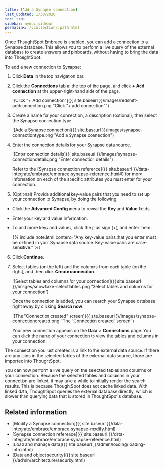 ```yaml
---
title: [Add a Synapse connection]
last_updated: 1/30/2020
toc: true
sidebar: mydoc_sidebar
permalink: /:collection/:path.html
---
```

Once ThoughtSpot Embrace is enabled, you can add a connection to a Synapse database. This allows you to perform a live query of the external database to create answers and pinboards, without having to bring the data into ThoughtSpot.

To add a new connection to Synapse:

1. Click **Data** in the top navigation bar.

2. Click the **Connections** tab at the top of the page, and click **+ Add connection** at the upper-right-hand side of the page.

    ![Click "+ Add connection"]({{ site.baseurl }}/images/redshift-addconnection.png "Click "+ add connection"")
   <!--![]({{ site.baseurl }}/images/new-connection.png "New db connect") -->

3. Create a name for your connection, a description (optional), then select the Synapse connection type.

   ![Add a Synapse connection]({{ site.baseurl }}/images/synapse-connectiontype.png "Add a Synapse connection")

4. Enter the connection details for your Synapse data source.

   ![Enter connection details]({{ site.baseurl }}/images/synapse-connectiondetails.png "Enter connection details")

   Refer to the [Synapse connection reference]({{ site.baseurl }}/data-integrate/embrace/embrace-synapse-reference.html#) for more information on each of the specific attributes you must enter for your connection.

5. (Optional) Provide additional key-value pairs that you need to set up your connection to Synapse, by doing the following:
- Click the **Advanced Config** menu to reveal the **Key** and **Value** fields.
- Enter your key and value information.
- To add more keys and values, click the plus sign (+), and enter them.

    {% include note.html content="Any key-value pairs that you enter must be defined in your Synapse data source. Key-value pairs are case-sensitive." %}

6. Click **Continue**.     

7. Select tables (on the left) and the columns from each table (on the right), and then click **Create connection**.

    ![Select tables and columns for your connection]({{ site.baseurl }}/images/snowflake-selecttables.png "Select tables and columns for your connection")
   <!--![Select tables and columns for your connection]({{ site.baseurl }}/images/synapse-selecttables.png "Select tables and columns for your connection") -->

   Once the connection is added, you can search your Synapse database right away by clicking **Search now**.

   ![The "Connection created" screen]({{ site.baseurl }}/images/synapse-connectioncreated.png "The "Connection created" screen")

   Your new connection appears on the **Data** > **Connections** page. You can click the name of your connection to view the tables and columns in your connection.   

The connection you just created is a link to the external data source. If there are any joins in the selected tables of the external data source, those are imported into ThoughtSpot.

You can now perform a live query on the selected tables and columns of your connection. Because the selected tables and columns in your connection are linked, it may take a while to initially render the search results. This is because ThoughtSpot does not cache linked data. With linked data, ThoughtSpot queries the external database directly, which is slower than querying data that is stored in ThoughtSpot's database.

## Related information
- [Modify a Synapse connection]({{ site.baseurl }}/data-integrate/embrace/embrace-synapse-modify.html)
- [Synapse connection reference]({{ site.baseurl }}/data-integrate/embrace/embrace-synapse-reference.html)
- [Load and manage data]({{ site.baseurl }}/admin/loading/loading-intro.html)
- [Data and object security]({{ site.baseurl }}/admin/architecture/security.html)
